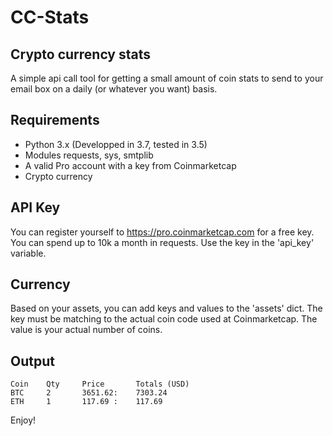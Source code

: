 # CC-Stats
## Crypto currency stats

A simple api call tool for getting a small amount of coin stats 
to send to your email box on a daily (or whatever you want) basis.

## Requirements
- Python 3.x (Developped in 3.7, tested in 3.5)
- Modules requests, sys, smtplib
- A valid Pro account with a key from Coinmarketcap
- Crypto currency

## API Key
You can register yourself to https://pro.coinmarketcap.com for
a free key. You can spend up to 10k a month in requests.
Use the key in the 'api_key' variable.

## Currency
Based on your assets, you can add keys and values to the 'assets'
 dict. The key must be matching to the actual coin code used at
Coinmarketcap. The value is your actual number of coins.

## Output
```
Coin    Qty     Price       Totals (USD)
BTC     2       3651.62:    7303.24
ETH     1       117.69 :    117.69
```

Enjoy!
